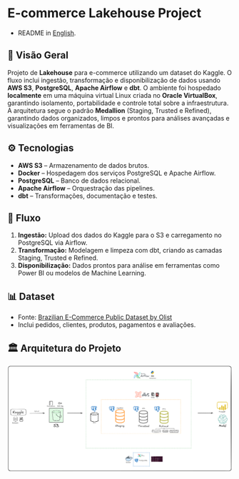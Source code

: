 # E-commerce Lakehouse Project

- README in [English](README.md).

## 📌 Visão Geral

Projeto de **Lakehouse** para e-commerce utilizando um dataset do Kaggle.
O fluxo inclui ingestão, transformação e disponibilização de dados usando **AWS S3**, **PostgreSQL**, **Apache Airflow** e **dbt**.
O ambiente foi hospedado **localmente** em uma máquina virtual Linux criada no **Oracle VirtualBox**, garantindo isolamento, portabilidade e controle total sobre a infraestrutura.  
A arquitetura segue o padrão **Medallion** (Staging, Trusted e Refined), garantindo dados organizados, limpos e prontos para análises avançadas e visualizações em ferramentas de BI.

## ⚙️ Tecnologias

- **AWS S3** – Armazenamento de dados brutos.
- **Docker** – Hospedagem dos serviços PostgreSQL e Apache Airflow.
- **PostgreSQL** – Banco de dados relacional.
- **Apache Airflow** – Orquestração das pipelines.
- **dbt** – Transformações, documentação e testes.

## 🚀 Fluxo

1. **Ingestão:** Upload dos dados do Kaggle para o S3 e carregamento no PostgreSQL via Airflow.
2. **Transformação:** Modelagem e limpeza com dbt, criando as camadas Staging, Trusted e Refined.
3. **Disponibilização:** Dados prontos para análise em ferramentas como Power BI ou modelos de Machine Learning.

## 📊 Dataset

- Fonte: [Brazilian E-Commerce Public Dataset by Olist](https://www.kaggle.com/datasets/olistbr/brazilian-ecommerce/)
- Inclui pedidos, clientes, produtos, pagamentos e avaliações.

## 🏛️ Arquitetura do Projeto

![Arquitetura do Projeto](assets/excalidraw_image.png)
